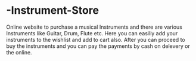 # -Instrument-Store
Online website to purchase a musical Instruments and there are various Instruments like Guitar, Drum, Flute etc. 
Here you can easiliy add your instruments to the wishlist and add to cart also. 
After you can proceed to buy the instruments and you can pay the payments by cash on delevery or the online.
